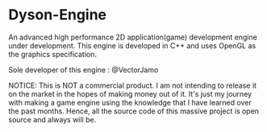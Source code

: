 # Dyson-Engine 
An advanced high performance 2D application(game) development engine under development.
This engine is developed in C++ and uses OpenGL as the graphics specification.

Sole developer of this engine : @VectorJamo

NOTICE: This is NOT a commercial product. I am not intending to release it on the market in the hopes of making money out of it. It's just my journey with making a game engine using the knowledge that I have learned over the past months. Hence, all the source code of this massive project is open source and always will be.
